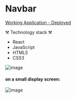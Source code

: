 # Navbar 

[Working Application - Deployed](https://navbar-react-moran.netlify.app/)

⚒ Technology stack ⚒
- React
- JavaScript
- HTML5
- CSS3

![image](https://user-images.githubusercontent.com/87472845/214387069-4eff064c-8622-46d1-b34d-5e44a5edc20b.png)

#### on a small display screen:

![image](https://user-images.githubusercontent.com/87472845/214387296-542a9e99-f47b-4133-905f-99b394bc6347.png)
